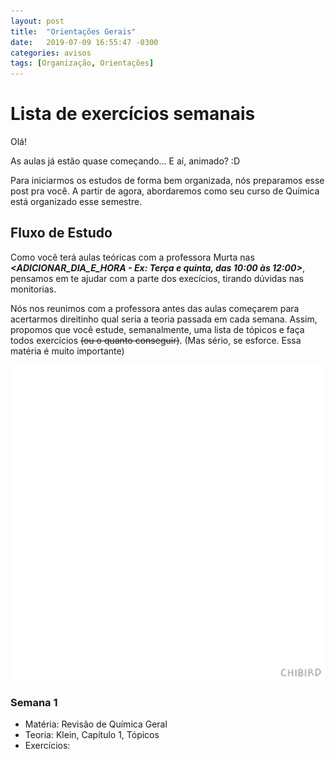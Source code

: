 ```yaml
---
layout: post
title:  "Orientações Gerais"
date:   2019-07-09 16:55:47 -0300
categories: avisos
tags: [Organização, Orientações]
---
```


# Lista de exercícios semanais


Olá!

As aulas já estão quase começando... E aí, animado?   :D<br>

Para iniciarmos os estudos de forma bem organizada, nós preparamos esse post pra você. A partir de agora, abordaremos como seu curso de Química está organizado esse semestre.

## Fluxo de Estudo

Como você terá aulas teóricas com a professora Murta nas  ***<ADICIONAR_DIA_E_HORA - Ex: Terça e quinta, das 10:00 às 12:00>***, pensamos em te ajudar com a parte dos execícios, tirando dúvidas nas monitorias.<br>

Nós nos reunimos com a professora antes das aulas começarem para acertarmos direitinho qual seria a teoria passada em cada semana. Assim, propomos que você estude, semanalmente, uma lista de tópicos e faça todos exercícios ~~(ou o quanto conseguir)~~. (Mas sério, se esforce. Essa matéria é muito importante)<br>

![E você consege!](/img/orientacoes_gerais/you_can_do_it.gif)


### Semana 1

 - Matéria:          Revisão de Química Geral
 - Teoria:          Klein, Capítulo 1, Tópicos
 - Exercícios:
